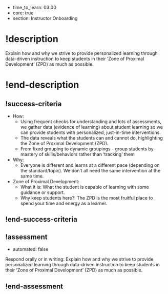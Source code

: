 - time_to_learn: 03:00
- core: true
- section: Instructor Onboarding

# !description
Explain how and why we strive to provide personalized learning through data-driven instruction to keep students in their ‘Zone of Proximal Development’ (ZPD) as much as possible.
# !end-description

## !success-criteria

- How:
  - Using frequent checks for understanding and lots of assessments, we gather data (evidence of learning) about student learning so we can provide students with personalized, just-in-time interventions.
  - The data reveals what the students can and cannot do, highlighting the Zone of Proximal Development (ZPD).
  - From fixed grouping to dynamic groupings - group students by mastery of skills/behaviors rather than ‘tracking’ them
- Why:
  - Everyone is different and learns at a different pace (depending on the standard/topic). We don’t all need the same intervention at the same time.
- Zone of Proximal Development:
  - What it is: What the student is capable of learning with some guidance or support.
  - Why keep students here?: The ZPD is the most fruitful place to spend your time and energy as a learner.

## !end-success-criteria

## !assessment

- automated: false

Respond orally or in writing:
Explain how and why we strive to provide personalized learning through data-driven instruction to keep students in their ‘Zone of Proximal Development’ (ZPD) as much as possible.

## !end-assessment

